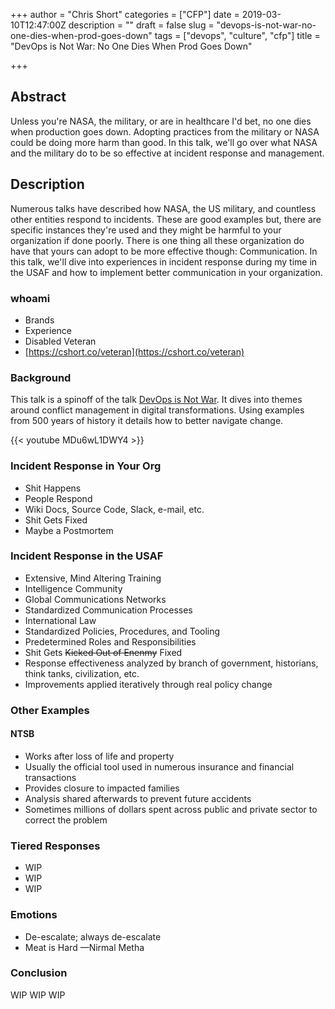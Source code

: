 +++
author = "Chris Short"
categories = ["CFP"]
date = 2019-03-10T12:47:00Z
description = ""
draft = false
slug = "devops-is-not-war-no-one-dies-when-prod-goes-down"
tags = ["devops", "culture", "cfp"]
title = "DevOps is Not War: No One Dies When Prod Goes Down"

+++

## Abstract

Unless you're NASA, the military, or are in healthcare I'd bet, no one dies when production goes down. Adopting practices from the military or NASA could be doing more harm than good. In this talk, we'll go over what NASA and the military do to be so effective at incident response and management.

## Description

Numerous talks have described how NASA, the US military, and countless other entities respond to incidents. These are good examples but, there are specific instances they're used and they might be harmful to your organization if done poorly. There is one thing all these organization do have that yours can adopt to be more effective though: Communication. In this talk, we'll dive into experiences in incident response during my time in the USAF and how to implement better communication in your organization.

### whoami

* Brands
* Experience
* Disabled Veteran
* [https://cshort.co/veteran](https://cshort.co/veteran)

### Background

This talk is a spinoff of the talk [DevOps is Not War](https://chrisshort.net/chefconf-2018-devops-is-not-war/). It dives into themes around conflict management in digital transformations. Using examples from 500 years of history it details how to better navigate change.

{{< youtube MDu6wL1DWY4 >}}

### Incident Response in Your Org

* Shit Happens
* People Respond
* Wiki Docs, Source Code, Slack, e-mail, etc.
* Shit Gets Fixed
* Maybe a Postmortem

### Incident Response in the USAF

* Extensive, Mind Altering Training
* Intelligence Community
* Global Communications Networks
* Standardized Communication Processes
* International Law
* Standardized Policies, Procedures, and Tooling
* Predetermined Roles and Responsibilities
* Shit Gets ~~Kicked Out of Enenmy~~ Fixed
* Response effectiveness analyzed by branch of government, historians, think tanks, civilization, etc.
* Improvements applied iteratively through real policy change

### Other Examples

#### NTSB

* Works after loss of life and property
* Usually the official tool used in numerous insurance and financial transactions
* Provides closure to impacted families
* Analysis shared afterwards to prevent future accidents
* Sometimes millions of dollars spent across public and private sector to correct the problem

### Tiered Responses

* WIP
* WIP
* WIP

### Emotions

* De-escalate; always de-escalate
* Meat is Hard —Nirmal Metha

### Conclusion

WIP WIP WIP